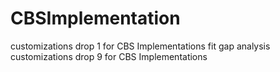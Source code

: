 # CBSImplementation
customizations drop 1 for CBS Implementations
fit gap analysis
customizations drop 9 for CBS Implementations
